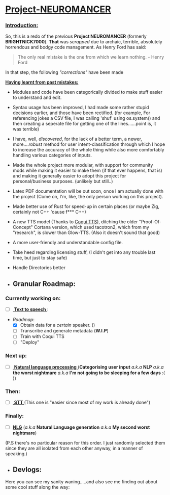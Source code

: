  
# <u> Project-NEUROMANCER </u>

### <u>Introduction:</u>
So, this is a redo of the previous **Project NEUROMANCER** (formerly **BRIGHTNICK7000**). **That** was *scrapped* due to archaic, terrible, absolutely horrendous and bodgy code management. 
As Henry Ford has said: 
> The only real mistake is the one from which we learn nothing.
                                                    - Henry Ford

In that step, the following *"corrections"* have been made


**<u>Having learnt from past mistakes:</u>**
- Modules and code have been categorically divided to make stuff easier to understand and edit.
- Syntax usage has been improved, I had made some rather stupid decisions earlier, and those have been rectified. (for example, For referencing jokes  a CSV file, I was calling 'shuf' using os.system() and then creating a seperate file for getting one of the lines......point is, it was terrible) 
- I have, well, *discovered*, for the lack of a better term, a newer, more....*robust* method for user intent-classification through which I hope to increase the accuracy of the whole thing while also more comfortably handling various categories of inputs.
- Made the whole project more modular, with support for community mods while making it easier to make them (if that ever happens, that is) and making it generally easier to adopt this project for personal/business purposes. (unlikely but still..)
- Latex PDF documentation will be out soon, once I am actually done with the project (Come on, I'm, like, the only person working on this project).
- Made better use of Rust for speed-up in certain places (or maybe Zig, certainly not C++ 'cause f*** C++)
- A new TTS model (Thanks to [Coqui TTS](https://github.com/coqui-ai/TTS)), ditching the older "Proof-Of-Concept" Cortana version, which used tacotron2, which from my "research", is slower than Glow-TTS. (Also it doesn't sound that good)
- A more user-friendly and understandable config file.
- Take heed regarding licensing stuff, (I didn't get into any trouble last time, but just to stay safe)
- Handle Directories better


- ## Granular Roadmap:
### Currently working on:
- [ ] <u> **Text to speech** </u>:
- *Roadmap*:
    - [X] Obtain data for a *certain* speaker. ()
    - [ ] Transcribe and generate metadata (**W.I.P**)
    - [ ] Train with Coqui TTS
    - [ ] "Deploy"

### Next up:
- [ ] <u> **Natural language processing** </u> (**Categorising user input** *a.k.a* **NLP** *a.k.a* **the worst nightmare** *a.k.a* **I'm not going to be sleeping for a few days** :( ))

### Then:
- [ ] <u> **STT** </u> (This one is "easier since most of my work is already done")

### Finally:
- [ ] <u>**NLG**</u> (*a.k.a* **Natural Language generation** *a.k.a* **My second worst nightmare**)

(P.S there's no particular reason for this order. I just randomly selected them since they are all isolated from each other anyway, in a manner of speaking.)


- ## Devlogs:

Here you can see my sanity waning.....and also see me finding out about some cool stuff along the way:
